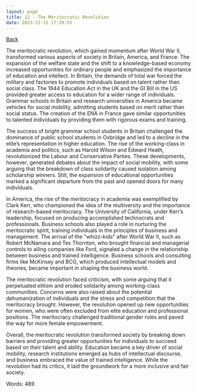 ```yaml
---
layout: page
title: 12 - The Meritocratic Revolution
date: 2023-12-15 17:29:53
---
```


[Back](./)


The meritocratic revolution, which gained momentum after World War II, transformed various aspects of society in Britain, America, and France. The expansion of the welfare state and the shift to a knowledge-based economy increased opportunities for ordinary people and emphasized the importance of education and intellect. In Britain, the demands of total war forced the military and factories to promote individuals based on talent rather than social class. The 1944 Education Act in the UK and the GI Bill in the US provided greater access to education for a wider range of individuals. Grammar schools in Britain and research universities in America became vehicles for social mobility, admitting students based on merit rather than social status. The creation of the ENA in France gave similar opportunities to talented individuals by providing them with rigorous exams and training.

The success of bright grammar school students in Britain challenged the dominance of public school students in Oxbridge and led to a decline in the elite’s representation in higher education. The rise of the working-class in academia and politics, such as Harold Wilson and Edward Heath, revolutionized the Labour and Conservative Parties. These developments, however, generated debates about the impact of social mobility, with some arguing that the breakdown of class solidarity caused isolation among scholarship winners. Still, the expansion of educational opportunities marked a significant departure from the past and opened doors for many individuals.

In America, the rise of the meritocracy in academia was exemplified by Clark Kerr, who championed the idea of the multiversity and the importance of research-based meritocracy. The University of California, under Kerr’s leadership, focused on producing accomplished technocrats and professionals. Business schools also played a role in nurturing the meritocratic spirit, training individuals in the principles of business and management. The arrival of the "whizz-kids" after World War II, such as Robert McNamara and Tex Thornton, who brought financial and managerial controls to ailing companies like Ford, signaled a change in the relationship between business and trained intelligence. Business schools and consulting firms like McKinsey and BCG, which produced intellectual models and theories, became important in shaping the business world.

The meritocratic revolution faced criticism, with some arguing that it perpetuated elitism and eroded solidarity among working-class communities. Concerns were also raised about the potential dehumanization of individuals and the stress and competition that the meritocracy brought. However, the revolution opened up new opportunities for women, who were often excluded from elite education and professional positions. The meritocracy challenged traditional gender roles and paved the way for more female empowerment.

Overall, the meritocratic revolution transformed society by breaking down barriers and providing greater opportunities for individuals to succeed based on their talent and ability. Education became a key driver of social mobility, research institutions emerged as hubs of intellectual discourse, and business embraced the value of trained intelligence. While the revolution had its critics, it laid the groundwork for a more inclusive and fair society.

Words: 489
